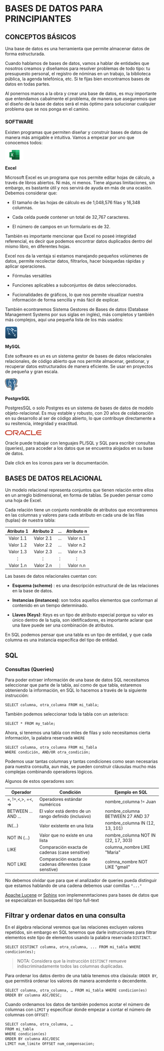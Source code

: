 # BASES DE DATOS PARA PRINCIPIANTES

## CONCEPTOS BÁSICOS 

Una base de datos es una herramienta que permite almacenar datos de forma estructurada.

Cuando hablamos de bases de datos, vamos a hablar de entidades que nosotros creamos y diseñamos para resolver problemas de todo tipo: tu presupuesto personal, el registro de nóminas en un trabajo, la biblioteca pública, la agenda telefónica, etc. Si te fijas bien encontramos bases de datos en todas partes. 

Al ponernos manos a la obra y crear una base de datos, es muy importante que entendamos cabalmente el problema, de manera que aseguremos que el diseño de la base de datos será el más óptimo para solucionar cualquier problema que se nos ponga en el camino. 

### **SOFTWARE**

Existen programas que permiten diseñar y construir bases de datos de manera más amigable e intuitiva. Vamos a empezar por uno que conocemos todos: 

<img src="images/Excel-Logo.png" width="60" height="35" />

**Excel**

Microsoft Excel es un programa que nos permite editar hojas de cálculo, a través de libros abiertos. Ni más, ni menos.
Tiene algunas limitaciones, sin embargo, es bastante útil y nos servirá de ayuda en más de una ocasión. 
Debemos considerar que:

- El tamaño de las hojas de cálculo es de 1,048,576 filas y 16,348 columnas.

- Cada celda puede contener un total de 32,767 caracteres.

- El número de campos en un formulario es de 32.

También es importante mencionar que Excel no poseé integridad referencial, es decir que podemos encontrar datos duplicados dentro del mismo libro, en diferentes hojas. 

Excel nos da la ventaja si estamos manejando pequeños volúmenes de datos, permite recolectar datos, filtrarlos, hacer búsquedas rápidas y aplicar operaciones.

 - Fórmulas versátiles

 - Funciones aplicables a subconjuntos de datos seleccionados.

 - Fucionalidades de gráficos, lo que nos permite visualizar nuestra información de forma sencilla y más fácil de explicar. 

También econtraremos Sistema Gestores de Bases de datos (Database Management Systems  por sus siglas en inglés), más completos y también más complejos, aquí una pequeña lista de los más usados:

<a href="https://dev.mysql.com/doc/" target="blank"><img src="images/MySQL-Logo.png" height="40" width="40" /></a> 

**MySQL**

Este software es un es un sistema gestor de bases de datos relacionales relacionales, de código abierto que nos permite almacenar, gestionar, y recuperar datos estructurados de manera eficiente. Se usar en proyectos de pequeña y gran escala.

<a href="https://www.postgresql.org/docs/" target="blank"><img src="images/Postgresql-Logo.png" height="40" width="40" /></a>

**PostgreSQL**

PostgresSQL o solo Postgres es un sistema de bases de datos de modelo objeto-relacional. Es muy estable y robusto, con 20 años de colaboración en su desarrollo al ser de código abierto, lo que contribuye directamente a su resitencia, integridad y exactitud.

<a href="https://docs.oracle.com/en/database/oracle/oracle-database/" target="blank"><img src="images/Oracle-logo.png"/></a>

Oracle puede trabajar con lenguajes PL/SQL y SQL para escribir consultas (queries), para acceder a los datos que se encuentra alojados en su base de datos. 

Dale click en los íconos para ver la documentación.

## BASES DE DATOS RELACIONAL

Un modelo relacional representa conjuntos que tienen relación entre ellos en un arreglo bidimensional, en forma de tablas. Se pueden pensar como una hoja de Excel. 

Cada relación tiene un conjunto nombrable de atributos que encontraremos en las columnas y valores para cada atributo en cada una de las filas (tuplas) de nuestra tabla:

| Atributo 1| Atributo 2|... | Atributo n |
|:---------:|:---------:|:--:|:----------:|
|Valor 1.1  | Valor 2.1 |... | Valor n.1  |
|Valor 1.2  | Valor 2.2 |... | Valor n.2  |
|Valor 1.3  | Valor 2.3 |... | Valor n.3  |
|     ⋮     |⋮           |⋮   | ⋮           |
|Valor 1.n  |Valor 2.n  |⋮   | Valor n.n   |

Las bases de datos relacionales cuentan con: 

- **Esquema (scheme)** : es una descripción estructural de de las relaciones en la base de datos.

- **Instancias (instances)**: son todos aquellos elementos que conforman al contenido en un tiempo determinado. 

- **Llaves (Keys)**: Keys es un tipo de atributo especial porque su valor es único dentro de la tupla, son idetificadores, es importante aclarar que una llave puede ser una combinación de atributos. 

En SQL podemos pensar que una tabla es un tipo de entidad, y que cada columna es una instancia específica del tipo de entidad.

## SQL

### Consultas (Queries)

Para poder extraer información de una base de datos SQL necesitamos seleccionar que parte de la tabla, así como de que tabla, estaremos obteniendo la información, en SQL lo hacemos a través de la siguiente instrucción:

``` sql:
SELECT columna, otra_columna FROM mi_tabla;
```

También podemos seleccionar toda la tabla con un asterisco: 

```sql:
SELECT * FROM my_table;
```
Ahora, si tenemos una tabla con miles de filas y solo necesitamos cierta información, la palabra reservada ```WHERE```

``` sql:
SELECT columna, otra_columna FROM mi_Tabla
WHERE condición, AND/OR otra_condición;
```

Podemos usar tantas columnas y tantas condiciones como sean necesarias para nuestra consulta, aun más, se pueden construir cláusulas mucho más complejas combinando operadores lógicos.

Algunos de estos operadores son: 

|Operador         | Condición          | Ejemplo en SQL |
|-----------------|--------------------|----------------|
|=, !=,<,>, =<, =>| Operadores estándar numéricos| nombre_columna != Juan|
|BETWEEN ... AND ...| El valor está dentro de un rango definido (inclusivo)| nombre_columna BETWEEN 27 AND 37|
|IN(...)   | Valor existente en una lista| nombre_columna IN (12, 13, 101)|
NOT IN (...)| Valor que no existe en una lista| nombre_columna NOT IN (22, 17, 303)|
| LIKE | Comparación exacta de cadenas (case sensitive)| columna_nombre LIKE "Maria"|
|NOT LIKE| Comparación exacta de cadenas diferentes (case senstive)| colmna_nombre NOT LIKE "gmail"|

No debemos olvidar que para que el analizador de queries pueda distinguir que estamos hablando de una cadena debemos usar comillas ``` "..." ```

[Apache Lucene](https://lucene.apache.org/) or [Sphinx](https://sphinxsearch.com/) son implemenmtaciones para bases de datos que se especializan en busquedas del tipo full-text

## Filtrar y ordenar datos en una consulta

En el álgebra relacional veremos que las relaciones excluyen valores repetidos, sin embargo en SQL tenemos que darle instrucciones para filtrar elementos este tipo de elementos usando la palabra reservada ``` DISTINCT ```. 

```
SELECT DISTINCT columna, otra_columna, ... FROM mi_tabla WHERE condicion(es);
```

>NOTA: Considera que la instrucción ```DISTINCT``` remueve indiscriminadamente todos las columnas duplicadas.

Para ordenar los datos dentro de una tabla tenemos otra claúsula:  ```ORDER BY```, que permitirá ordenar los valores de manera acendente o decendente. 

```
SELECT columna, otra_columna, … FROM mi_tabla WHERE condicion(es) ORDER BY columna ASC/DESC;
```

Cuando ordenamos los datos de también podemos acotar el número de columnas con ```LIMIT``` y especificar donde empezar a contar el número de columnas con ```OFFSET```:

```
SELECT columna, otra_columna, …
FROM mi_tabla
WHERE condicion(es)
ORDER BY columna ASC/DESC
LIMIT num_limite OFFSET num_compensacion;
```